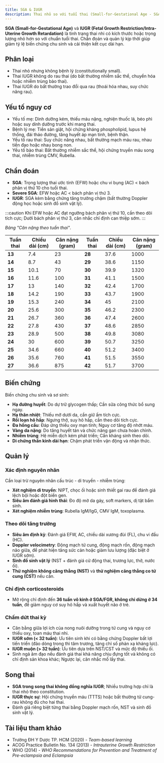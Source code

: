 ```yaml
---
title: SGA & IUGR
description: Thai nhỏ so với tuổi thai (Small-for-Gestational Age - SGA) và thai với tăng trưởng trong tử cung bị giới hạn (Fetal Growth Restriction - FGR hay Intrauterine Growth Restriction - IUGR) là hai tình trạng thường gặp và ảnh hưởng đáng kể đến sức khỏe, phát triển và tiên lượng của thai nhi trước và sau sinh.
---
```


**SGA (Small-for-Gestational Age)** và **IUGR (Fetal Growth Restriction/Intra-Uterine Growth Retardation)** là tình trạng thai nhi có kích thước hoặc trọng lượng nhỏ hơn so với chuẩn tuổi thai. Chẩn đoán và quản lý kịp thời giúp giảm tỷ lệ biến chứng chu sinh và cải thiện kết cục dài hạn.

## Phân loại

- Thai nhỏ nhưng không bệnh lý (constitutionally small).
- Thai IUGR không do rau thai (do bất thường nhiễm sắc thể, chuyển hóa hoặc nhiễm trùng bào thai).
- Thai IUGR do bất thường trao đổi qua rau (thoái hóa nhau, suy chức năng rau).

## Yếu tố nguy cơ

- Yếu tố mẹ: Dinh dưỡng kém, thiếu máu nặng, nghiện thuốc lá, béo phì hoặc suy dinh dưỡng trước khi mang thai.
- Bệnh lý mẹ: Tiền sản giật, hội chứng kháng phospholipid, lupus hệ thống, đái tháo đường, tăng huyết áp mạn tính, bệnh thận.
- Yếu tố rau thai: Suy chức năng nhau, bất thường mạch máu rau, nhau tiền đạo hoặc nhau bong non.
- Yếu tố bào thai: Bất thường nhiễm sắc thể, hội chứng truyền máu song thai, nhiễm trùng CMV, Rubella.

## Chẩn đoán

- **SGA**: Trọng lượng thai ước tính (EFW) hoặc chu vi bụng (AC) < bách phân vị thứ 10 cho tuổi thai.
- **Severe SGA**: EFW hoặc AC < bách phân vị thứ 3.
- **IUGR**: SGA kèm bằng chứng tăng trưởng chậm (bất thường Doppler động học hoặc sinh đồ sinh vật lý).

:::caution
Khi EFW hoặc AC đạt ngưỡng bách phân vị thứ 10, cần theo dõi tích cực; Dưới bách phân vị thứ 3, cân nhắc chỉ định can thiệp sớm.
:::

_Bảng "Cân nặng theo tuần thai"_.

| Tuần thai | Chiều dài (cm) | Cân nặng (gram) | Tuần thai | Chiều dài (cm) | Cân nặng (gram) |
| --------- | -------------- | --------------- | --------- | -------------- | --------------- |
| **13**    | 7.4            | 23              | **28**    | 37.6           | 1000            |
| **14**    | 8.7            | 43              | **29**    | 38.6           | 1150            |
| **15**    | 10.1           | 70              | **30**    | 39.9           | 1320            |
| **16**    | 11.6           | 100             | **31**    | 41.1           | 1500            |
| **17**    | 13             | 140             | **32**    | 42.4           | 1700            |
| **18**    | 14.2           | 190             | **33**    | 43.7           | 1900            |
| **19**    | 15.3           | 240             | **34**    | 45             | 2100            |
| **20**    | 25.6           | 300             | **35**    | 46.2           | 2300            |
| **21**    | 26.7           | 360             | **36**    | 47.4           | 2600            |
| **22**    | 27.8           | 430             | **37**    | 48.6           | 2850            |
| **23**    | 28.9           | 500             | **38**    | 49.8           | 3080            |
| **24**    | 30             | 600             | **39**    | 50.7           | 3250            |
| **25**    | 34.6           | 660             | **40**    | 51.2           | 3400            |
| **26**    | 35.6           | 760             | **41**    | 51.5           | 3550            |
| **27**    | 36.6           | 875             | **42**    | 51.7           | 3700            |

## Biến chứng

Biến chứng chu sinh và sơ sinh:

- **Hạ đường huyết**: Do dự trữ glycogen thấp; Cần sữa công thức bổ sung ngay.
- **Hạ thân nhiệt**: Thiếu mỡ dưới da, cần giữ ấm tích cực.
- **Rối loạn hô hấp**: Ngưng thở, suy hô hấp, cần theo dõi tích cực.
- **Đa hồng cầu**: Đáp ứng thiếu oxy mạn tính; Nguy cơ tăng độ nhớt máu.
- **Vàng da nặng**: Do tăng huyết tán và chức năng gan chưa hoàn chỉnh.
- **Nhiễm trùng**: Hệ miễn dịch kém phát triển; Cần kháng sinh theo dõi.
- **Di chứng thần kinh dài hạn**: Chậm phát triển vận động và nhận thức.

## Quản lý

### Xác định nguyên nhân

Cần loại trừ nguyên nhân cấu trúc - di truyền - nhiễm trùng:

- **Xét nghiệm di truyền**: NIPT, chọc ối hoặc sinh thiết gai rau để đánh giá lệch bội hoặc đột biến gen.
- **Siêu âm đánh giá hình thái**: Đo độ mờ da gáy, soft markers, dị tật bẩm sinh.
- **Xét nghiệm nhiễm trùng**: Rubella IgM/IgG, CMV IgM, toxoplasma.

### Theo dõi tăng trưởng

- **Siêu âm định kỳ**: Đánh giá EFW, AC, chiều dài xương đùi (FL), chu vi đầu (HC).
- **Doppler velocimetry**: Động mạch tử cung, động mạch rốn, động mạch não giữa, để phát hiện tăng sức cản hoặc giảm lưu lượng (đặc biệt ở IUGR sớm).
- **Sinh đồ sinh vật lý** (NST + đánh giá cử động thai, trương lực, thở, nước ối).
- **Thử nghiệm không căng thẳng (NST)** và **thử nghiệm căng thẳng co tử cung (CST)** nếu cần.

### Chỉ định corticosteroids

- Mở rộng chỉ định đến **36 tuần vô kinh ở SGA/FGR, không chỉ dừng ở 34 tuần**, để giảm nguy cơ suy hô hấp và xuất huyết não ở trẻ.

### Chấm dứt thai kỳ

- Cân bằng giữa lợi ích của nong nuôi dưỡng trong tử cung và nguy cơ thiếu oxy, toan máu thai nhi.
- **IUGR sớm (< 32 tuần)**: Ưu tiên sinh khi có bằng chứng Doppler bất lợi tiến triển (đảo dòng trong thì tâm trương, tăng chỉ số phản xạ kháng lực).
- **IUGR muộn (> 32 tuần)**: Ưu tiên dựa trên NST/CST và mức độ thiểu ối.
- Sinh ngả âm đạo nếu đánh giá thai khả năng chịu đựng tốt và không có chỉ định sản khoa khác; Ngược lại, cân nhắc mổ lấy thai.

## Song thai

- **SGA trong song thai không đồng nghĩa IUGR**; Nhiều trường hợp chỉ là thai nhỏ theo constitution.
- **IUGR thực sự**: Hội chứng truyền máu (TTTS) hoặc bất thường tử cung-rau không đủ cho hai thai.
- Đánh giá riêng biệt từng thai bằng Doppler mạch rốn, NST và sinh đồ sinh vật lý.

## Tài liệu tham khảo

- Trường ĐH Y Dược TP. HCM (2020) - _Team-based learning_
- ACOG Practice Bulletin No. 134 (2013) - _Intrauterine Growth Restriction_
- WHO (2014) - _WHO Recommendations for Prevention and Treatment of Pre-eclampsia and Eclampsia_
